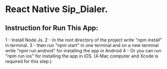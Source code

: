 # React Native Sip_Dialer. 

## Instruction for Run This App:
1 - Install Node Js.
2 - In the root directory of the project write "npm install" in terminal.
3 - then run "npm start" in one terminal and on a new terminal write "npm run android" for installing the app in Android
4 - Or you can run "npm run ios" for installing the app in IOS. (A Mac computer and Xcode is required for this step.)
